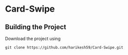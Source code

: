 # Card-Swipe

## Building the Project
Download the project using  

    git clone https://github.com/harikesh59/Card-Swipe.git

